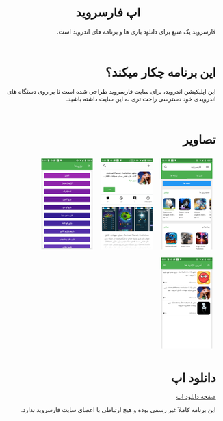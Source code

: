 <div dir="rtl">

   <h1 style="text-align: center">اپ فارسروید</h1>

   <p>
      فارسروید یک منبع برای دانلود بازی ها و برنامه های اندروید است.
   </p>

   <br>

   <h1>
      این برنامه چکار میکند؟
   </h1>

   <p>
      این اپلیکیشن اندروید، برای سایت فارسروید
      طراحی شده است تا بر روی دستگاه های اندرویدی خود دسترسی راحت تری به این سایت داشته باشید.
   </p>

   <br>

   <h1>
      تصاویر
   </h1>

   <img src="site/images/img1.png" width="120" height="auto" style="margin: .5rem">
   <img src="site/images/img2.png" width="120" height="auto" style="margin: .5rem">
   <img src="site/images/img3.png" width="120" height="auto" style="margin: .5rem">
   <img src="site/images/img4.png" width="120" height="auto" style="margin: .5rem">

   <br>

   <h1>
      دانلود اپ
   </h1>

   <a href="https://shahab-yousefi.github.io/farsroid/">
      صفحه دانلود اپ
   </a>

   <p>
      این برنامه کاملآ غیر رسمی بوده و هیچ ارتباطی با اعضای سایت فارسروید ندارد.
   </p>

</div>